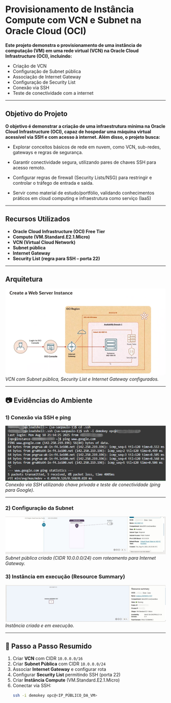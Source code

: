 # Provisionamento de Instância Compute com VCN e Subnet na Oracle Cloud (OCI)

**Este projeto demonstra o provisionamento de uma **instância de computação (VM)** em uma rede virtual (VCN) na **Oracle Cloud Infrastructure (OCI)**, incluindo:**
- Criação de VCN
- Configuração de Subnet pública
- Associação de Internet Gateway
- Configuração de Security List
- Conexão via SSH
- Teste de conectividade com a internet

---

##   Objetivo do Projeto
**O objetivo é demonstrar a criação de uma infraestrutura mínima na Oracle Cloud Infrastructure (OCI), capaz de hospedar uma máquina virtual acessível via SSH e com acesso à internet. Além disso, o projeto busca:**

- Explorar conceitos básicos de rede em nuvem, como VCN, sub-redes, gateways e regras de segurança.

- Garantir conectividade segura, utilizando pares de chaves SSH para acesso remoto.

- Configurar regras de firewall (Security Lists/NSG) para restringir e controlar o tráfego de entrada e saída.

- Servir como material de estudo/portfólio, validando conhecimentos práticos em cloud computing e infraestrutura como serviço (IaaS)
---

##   Recursos Utilizados
- **Oracle Cloud Infrastructure (OCI) Free Tier**
- **Compute (VM.Standard.E2.1.Micro)**
- **VCN (Virtual Cloud Network)**
- **Subnet pública**
- **Internet Gateway**
- **Security List (regra para SSH – porta 22)**

---

##   Arquitetura

[![Arquitetura da rede](screenshots/diagrama.png)](screenshots/diagrama.png)
*VCN com Subnet pública, Security List e Internet Gateway configurados.*

---

## 📷 Evidências do Ambiente

### 1) Conexão via SSH e ping
[![SSH e Ping](screenshots/terminal.png)](screenshots/terminal.png)
*Conexão via SSH utilizando chave privada e teste de conectividade (ping para Google).*

---

### 2) Configuração da Subnet
[![Subnet OCI](screenshots/oci-subnet.jpg)](screenshots/oci-subnet.jpg)
*Subnet pública criada (CIDR 10.0.0.0/24) com roteamento para Internet Gateway.*

### 3) Instância em execução (Resource Summary)
[![Instância OCI](screenshots/oci-instance.png)](screenshots/oci-instance.png)
*Instância criada e em execução.*

---

## 📌 Passo a Passo Resumido

1. Criar **VCN** com CIDR `10.0.0.0/16`
2. Criar **Subnet Pública** com CIDR `10.0.0.0/24`
3. Associar **Internet Gateway** e configurar rota
4. Configurar **Security List** permitindo SSH (porta 22)
5. Criar **Instância Compute** (VM.Standard.E2.1.Micro)
6. Conectar via SSH:
   ```bash
   ssh -i demokey opc@<IP_PÚBLICO_DA_VM>
